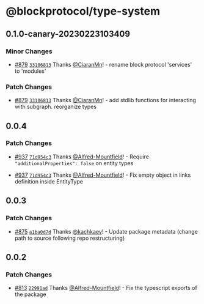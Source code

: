 # @blockprotocol/type-system

## 0.1.0-canary-20230223103409

### Minor Changes

- [#879](https://github.com/blockprotocol/blockprotocol/pull/879) [`33106813`](https://github.com/blockprotocol/blockprotocol/commit/3310681397e7e4325b9883575e9ff10131101887) Thanks [@CiaranMn](https://github.com/CiaranMn)! - rename block protocol 'services' to 'modules'

### Patch Changes

- [#879](https://github.com/blockprotocol/blockprotocol/pull/879) [`33106813`](https://github.com/blockprotocol/blockprotocol/commit/3310681397e7e4325b9883575e9ff10131101887) Thanks [@CiaranMn](https://github.com/CiaranMn)! - add stdlib functions for interacting with subgraph. reorganize types

## 0.0.4

### Patch Changes

- [#937](https://github.com/blockprotocol/blockprotocol/pull/937) [`71d954c3`](https://github.com/blockprotocol/blockprotocol/commit/71d954c335cccb0274ac95fc677e1cb78b5f3d19) Thanks [@Alfred-Mountfield](https://github.com/Alfred-Mountfield)! - Require `"additionalProperties": false` on entity types

- [#937](https://github.com/blockprotocol/blockprotocol/pull/937) [`71d954c3`](https://github.com/blockprotocol/blockprotocol/commit/71d954c335cccb0274ac95fc677e1cb78b5f3d19) Thanks [@Alfred-Mountfield](https://github.com/Alfred-Mountfield)! - Fix empty object in links definition inside EntityType

## 0.0.3

### Patch Changes

- [#875](https://github.com/blockprotocol/blockprotocol/pull/875) [`a1ba0d7d`](https://github.com/blockprotocol/blockprotocol/commit/a1ba0d7d17971ee30586a673ce3d4f5bee6e65d1) Thanks [@kachkaev](https://github.com/kachkaev)! - Update package metadata (change path to source following repo restructuring)

## 0.0.2

### Patch Changes

- [#813](https://github.com/blockprotocol/blockprotocol/pull/813) [`22991ad`](https://github.com/blockprotocol/blockprotocol/commit/22991ad7c63ad8683ce09f5a10743e481d6b474a) Thanks [@Alfred-Mountfield](https://github.com/Alfred-Mountfield)! - Fix the typescript exports of the package
